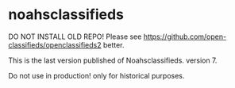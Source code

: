# noahsclassifieds
DO NOT INSTALL OLD REPO! Please see https://github.com/open-classifieds/openclassifieds2 better. 

This is the last version published of Noahsclassifieds. version 7.

Do not use in production! only for historical purposes.